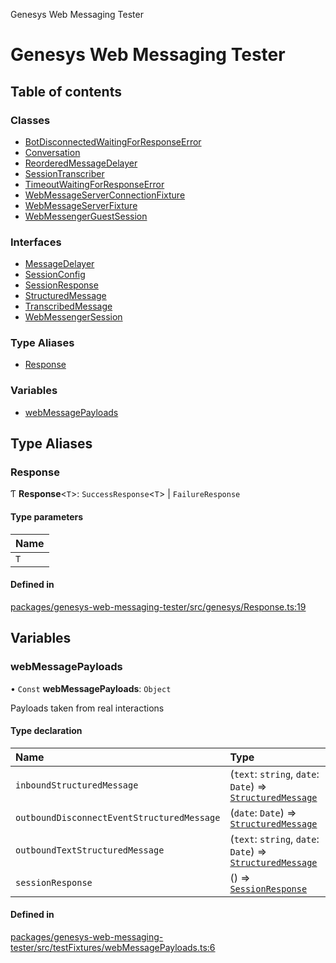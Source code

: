 Genesys Web Messaging Tester

# Genesys Web Messaging Tester

## Table of contents

### Classes

- [BotDisconnectedWaitingForResponseError](classes/BotDisconnectedWaitingForResponseError.md)
- [Conversation](classes/Conversation.md)
- [ReorderedMessageDelayer](classes/ReorderedMessageDelayer.md)
- [SessionTranscriber](classes/SessionTranscriber.md)
- [TimeoutWaitingForResponseError](classes/TimeoutWaitingForResponseError.md)
- [WebMessageServerConnectionFixture](classes/WebMessageServerConnectionFixture.md)
- [WebMessageServerFixture](classes/WebMessageServerFixture.md)
- [WebMessengerGuestSession](classes/WebMessengerGuestSession.md)

### Interfaces

- [MessageDelayer](interfaces/MessageDelayer.md)
- [SessionConfig](interfaces/SessionConfig.md)
- [SessionResponse](interfaces/SessionResponse.md)
- [StructuredMessage](interfaces/StructuredMessage.md)
- [TranscribedMessage](interfaces/TranscribedMessage.md)
- [WebMessengerSession](interfaces/WebMessengerSession.md)

### Type Aliases

- [Response](README.md#response)

### Variables

- [webMessagePayloads](README.md#webmessagepayloads)

## Type Aliases

### Response

Ƭ **Response**\<`T`\>: `SuccessResponse`\<`T`\> \| `FailureResponse`

#### Type parameters

| Name |
| :------ |
| `T` |

#### Defined in

[packages/genesys-web-messaging-tester/src/genesys/Response.ts:19](https://github.com/ovotech/genesys-web-messaging-tester/blob/main/packages/genesys-web-messaging-tester/src/genesys/Response.ts#L19)

## Variables

### webMessagePayloads

• `Const` **webMessagePayloads**: `Object`

Payloads taken from real interactions

#### Type declaration

| Name | Type |
| :------ | :------ |
| `inboundStructuredMessage` | (`text`: `string`, `date`: `Date`) => [`StructuredMessage`](interfaces/StructuredMessage.md) |
| `outboundDisconnectEventStructuredMessage` | (`date`: `Date`) => [`StructuredMessage`](interfaces/StructuredMessage.md) |
| `outboundTextStructuredMessage` | (`text`: `string`, `date`: `Date`) => [`StructuredMessage`](interfaces/StructuredMessage.md) |
| `sessionResponse` | () => [`SessionResponse`](interfaces/SessionResponse.md) |

#### Defined in

[packages/genesys-web-messaging-tester/src/testFixtures/webMessagePayloads.ts:6](https://github.com/ovotech/genesys-web-messaging-tester/blob/main/packages/genesys-web-messaging-tester/src/testFixtures/webMessagePayloads.ts#L6)
